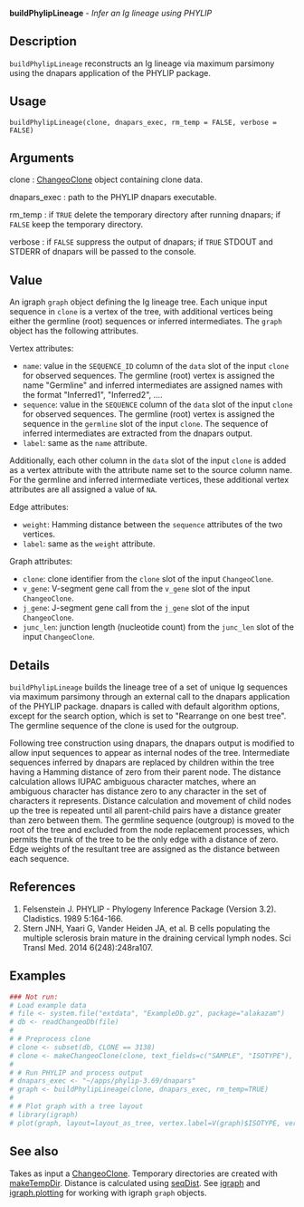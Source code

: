 





**buildPhylipLineage** - *Infer an Ig lineage using PHYLIP*

Description
--------------------

`buildPhylipLineage` reconstructs an Ig lineage via maximum parsimony using the 
dnapars application of the PHYLIP package.


Usage
--------------------
```
buildPhylipLineage(clone, dnapars_exec, rm_temp = FALSE, verbose = FALSE)
```

Arguments
-------------------

clone
:   [ChangeoClone](ChangeoClone-class.md) object containing clone data.

dnapars_exec
:   path to the PHYLIP dnapars executable.

rm_temp
:   if `TRUE` delete the temporary directory after running dnapars;
if `FALSE` keep the temporary directory.

verbose
:   if `FALSE` suppress the output of dnapars; 
if `TRUE` STDOUT and STDERR of dnapars will be passed to 
the console.



Value
-------------------

An igraph `graph` object defining the Ig lineage tree. Each unique input 
sequence in `clone` is a vertex of the tree, with additional vertices being
either the germline (root) sequences or inferred intermediates. The `graph` 
object has the following attributes.

Vertex attributes:

+ `name`:      value in the `SEQUENCE_ID` column of the `data` 
slot of the input `clone` for observed sequences. 
The germline (root) vertex is assigned the name 
"Germline" and inferred intermediates are assigned
names with the format "Inferred1", "Inferred2", ....
+ `sequence`:  value in the `SEQUENCE` column of the `data` 
slot of the input `clone` for observed sequences.
The germline (root) vertex is assigned the sequence
in the `germline` slot of the input `clone`.
The sequence of inferred intermediates are extracted
from the dnapars output.
+ `label`:     same as the `name` attribute.

Additionally, each other column in the `data` slot of the input 
`clone` is added as a vertex attribute with the attribute name set to 
the source column name. For the germline and inferred intermediate vertices,
these additional vertex attributes are all assigned a value of `NA`.

Edge attributes:

+ `weight`:    Hamming distance between the `sequence` attributes
of the two vertices.
+ `label`:     same as the `weight` attribute.

Graph attributes:

+ `clone`:     clone identifier from the `clone` slot of the
input `ChangeoClone`.
+ `v_gene`:    V-segment gene call from the `v_gene` slot of 
the input `ChangeoClone`.
+ `j_gene`:    J-segment gene call from the `j_gene` slot of 
the input `ChangeoClone`.
+ `junc_len`:  junction length (nucleotide count) from the 
`junc_len` slot of the input `ChangeoClone`.


Details
-------------------

`buildPhylipLineage` builds the lineage tree of a set of unique Ig sequences via
maximum parsimony through an external call to the dnapars application of the PHYLIP
package. dnapars is called with default algorithm options, except for the search option, 
which is set to "Rearrange on one best tree". The germline sequence of the clone is used 
for the outgroup. 

Following tree construction using dnapars, the dnapars output is modified to allow
input sequences to appear as internal nodes of the tree. Intermediate sequences 
inferred by dnapars are replaced by children within the tree having a Hamming distance 
of zero from their parent node. The distance calculation allows IUPAC ambiguous 
character matches, where an ambiguous character has distance zero to any character in 
the set of characters it represents. Distance calculation and movement of child nodes 
up the tree is repeated until all parent-child pairs have a distance greater than zero 
between them. The germline sequence (outgroup) is moved to the root of the tree and
excluded from the node replacement processes, which permits the trunk of the tree to be
the only edge with a distance of zero. Edge weights of the resultant tree are assigned 
as the distance between each sequence.

References
-------------------


1. Felsenstein J. PHYLIP - Phylogeny Inference Package (Version 3.2). 
Cladistics. 1989 5:164-166.
1. Stern JNH, Yaari G, Vander Heiden JA, et al. B cells populating the multiple 
sclerosis brain mature in the draining cervical lymph nodes. 
Sci Transl Med. 2014 6(248):248ra107.




Examples
-------------------

```R
### Not run:
# Load example data
# file <- system.file("extdata", "ExampleDb.gz", package="alakazam")
# db <- readChangeoDb(file)
# 
# # Preprocess clone
# clone <- subset(db, CLONE == 3138)
# clone <- makeChangeoClone(clone, text_fields=c("SAMPLE", "ISOTYPE"), num_fields="DUPCOUNT")
# 
# # Run PHYLIP and process output
# dnapars_exec <- "~/apps/phylip-3.69/dnapars"
# graph <- buildPhylipLineage(clone, dnapars_exec, rm_temp=TRUE)
# 
# # Plot graph with a tree layout
# library(igraph)
# plot(graph, layout=layout_as_tree, vertex.label=V(graph)$ISOTYPE, vertex.size=30)
```



See also
-------------------

Takes as input a [ChangeoClone](ChangeoClone-class.md). 
Temporary directories are created with [makeTempDir](makeTempDir.md).
Distance is calculated using [seqDist](seqDist.md). 
See [igraph](http://www.inside-r.org/packages/cran/igraph/docs/aaa-igraph-package) and [igraph.plotting](http://www.inside-r.org/packages/cran/igraph/docs/plot.common) for working 
with igraph `graph` objects.




